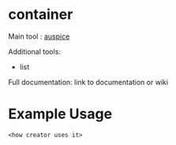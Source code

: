 # <program> container

Main tool : [auspice](https://github.com/nextstrain/auspice)

Additional tools:
- list

Full documentation: link to documentation or wiki

<brief description>

# Example Usage

```
<how creator uses it>
```
